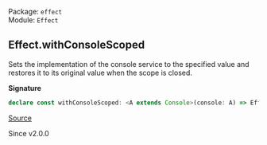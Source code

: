 Package: `effect`<br />
Module: `Effect`<br />

## Effect.withConsoleScoped

Sets the implementation of the console service to the specified value and
restores it to its original value when the scope is closed.

**Signature**

```ts
declare const withConsoleScoped: <A extends Console>(console: A) => Effect<void, never, Scope.Scope>
```

[Source](https://github.com/Effect-TS/effect/tree/main/packages/effect/src/Effect.ts#L6658)

Since v2.0.0